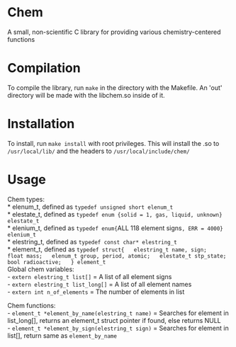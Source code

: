 # Chem
A small, non-scientific C library for providing various chemistry-centered functions

# Compilation
To compile the library, run `make` in the directory with the Makefile. An 'out' directory will be made with the libchem.so inside of it.

# Installation
To install, run `make install` with root privileges. This will install the .so to `/usr/local/lib/` and the headers to `/usr/local/include/chem/`

# Usage
Chem types:  
        * elenum_t, defined as `typedef unsigned short elenum_t`  
        * elestate_t, defined as `typedef enum {solid = 1, gas, liquid, unknown} elestate_t`  
        * elenium_t, defined as `typedef enum{`ALL 118 element signs`, ERR = 4000} elenium_t`  
        * elestring_t, defined as `typedef const char* elestring_t`  
        * element_t, defined as `typedef struct{  
                                        elestring_t name, sign;  
                                        float mass;  
                                        elenum_t group, period, atomic;  
                                        elestate_t stp_state;  
                                        bool radioactive;  
                                        } element_t`  
Global chem variables:  
        - `extern elestring_t list[]` = A list of all element signs  
        - `extern elestring_t list_long[]` = A list of all element names  
        - `extern int n_of_elements` = The number of elements in list  

Chem functions:  
      - `element_t *element_by_name(elestring_t name)` = Searches for element in list_long[], returns an element_t struct pointer if found, else returns NULL  
      - `element_t *element_by_sign(elestring_t sign)` = Searches for element in list[], return same as `element_by_name`  
